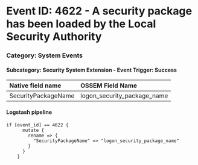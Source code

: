 # Event ID: 4622 - A security package has been loaded by the Local Security Authority
### Category: System Events
#### Subcategory: Security System Extension - Event Trigger: Success

|Native field name            |OSSEM Field Name                   |
|:----------------------------|:----------------------------------|
| SecurityPackageName         | logon_security_package_name       |

#### Logstash pipeline

```
if [event_id] == 4622 {
      mutate {
        rename => {
          "SecurityPackageName" => "logon_security_package_name"
        }
      }
    }
```